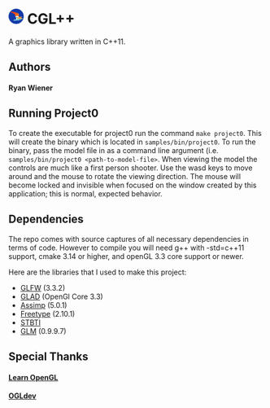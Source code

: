 # <img alt="CGL++ Logo" src="res/img/cgl.png" height=30/> CGL++

A graphics library written in C++11.

## Authors
#### Ryan Wiener

## Running Project0

To create the executable for project0 run the command `make project0`. This will create the binary which is located in `samples/bin/project0`. To run the binary, pass the model file in as a command line argument (i.e. `samples/bin/project0 <path-to-model-file>`. When viewing the model the controls are much like a first person shooter. Use the wasd keys to move around and the mouse to rotate the viewing direction. The mouse will become locked and invisible when focused on the window created by this application; this is normal, expected behavior.

## Dependencies

The repo comes with source captures of all necessary dependencies in terms of code. However to compile you will need g++ with -std=c++11 support, cmake 3.14 or higher, and openGL 3.3 core support or newer.

Here are the libraries that I used to make this project:
* [GLFW](https://www.glfw.org/) (3.3.2)
* [GLAD](https://glad.dav1d.de/) (OpenGl Core 3.3)
* [Assimp](https://www.assimp.org/index.php) (5.0.1)
* [Freetype](https://www.freetype.org/) (2.10.1)
* [STBTI]() 
* [GLM](https://glm.g-truc.net/0.9.9/index.html) (0.9.9.7)

## Special Thanks
#### [Learn OpenGL](https://www.freetype.org/)
#### [OGLdev](http://ogldev.atspace.co.uk/index.html)
